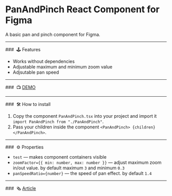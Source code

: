 # PanAndPinch React Component for Figma

A basic pan and pinch component for Figma.

---

###  🕹 Features

- Works without dependencies
- Adjustable maximum and minimum zoom value
- Adjsutable pan speed

---

###  📺 [DEMO](https://codesandbox.io/s/pan-and-pinch-demo-jeyqx?file=/src/App.tsx)

---

###  🛠 How to install

1. Copy the component `PanAndPinch.tsx` into your project and import it `import PanAndPinch from "./PanAndPinch"`.
2. Pass your children inside the component `<PanAndPinch> {children} </PanAndPinch>`.

---

###  ⚙️ Properties

- `test` — makes component containers visible
- `zoomFactor={{ min: number, max: number }}` — adjust maximum zoom in/out value. by default maximum `3` and minimum `0.3`
- `panSpeedRatio={number}` — the speed of pan effect. by default `1.4`

---

###  🗞 [Article](https://pavellaptev.medium.com/how-to-create-a-pan-n-pinch-component-for-a-figma-plugin-step-by-step-recipe-afea4d296e0)

